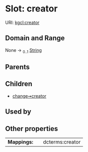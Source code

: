 
# Slot: creator




URI: [kgcl:creator](http://w3id.org/kgcl_schema/creator)


## Domain and Range

None &#8594;  <sub>0..1</sub> [String](types/String.md)

## Parents


## Children

 *  [change➞creator](change_creator.md)

## Used by


## Other properties

|  |  |  |
| --- | --- | --- |
| **Mappings:** | | dcterms:creator |

